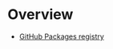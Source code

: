 # Overview

* [GitHub Packages registry](https://github.com/fastrepl/hyprnote/pkgs/container/hyprnote%2Fadmin)
